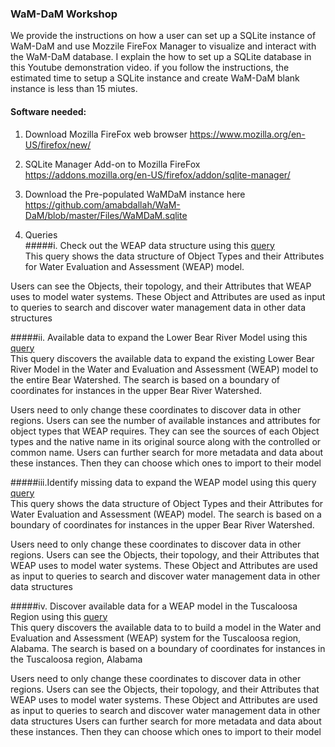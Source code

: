 ### WaM-DaM Workshop 

We provide the instructions on how a user can set up a SQLite instance of WaM-DaM and use Mozzile FireFox Manager to visualize and interact with the WaM-DaM database. I explain the how to set up a SQLite database in this Youtube demonstration video. if you follow the instructions, the estimated time to setup a SQLite instance and create WaM-DaM blank instance is less than 15 miutes.

#### Software needed:
1. Download Mozilla FireFox web browser
https://www.mozilla.org/en-US/firefox/new/

2.	SQLite Manager Add-on to Mozilla FireFox
https://addons.mozilla.org/en-US/firefox/addon/sqlite-manager/

3. Download the Pre-populated WaMDaM instance here 
https://github.com/amabdallah/WaM-DaM/blob/master/Files/WaMDaM.sqlite

4. Queries     
#####i.  Check out the WEAP data structure using this [query](https://github.com/amabdallah/WaM-DaM/blob/master/Files/WorkshopQuries2/01CheckWEAPdataStructure.sql)      
This query shows the data structure of Object Types and their Attributes for Water Evaluation and Assessment (WEAP) model.    

Users can see the Objects, their topology, and their Attributes that WEAP uses to model water systems. These Object and Attributes are used as input to queries to search and discover water management data in other data structures   

#####ii. Available data to expand the Lower Bear River Model using this [query](https://github.com/amabdallah/WaM-DaM/blob/master/Files/WorkshopQuries2/02DiscoverAvailableDataToExpandBear.sql)     
This query discovers the available data to expand the existing Lower Bear River Model in the Water and Evaluation 
and Assessment (WEAP) model to the entire Bear Watershed. The search is based on a boundary of coordinates for instances in the upper Bear River Watershed. 

Users need to only change these coordinates to discover data in other regions. Users can see the number of available instances and attributes for object types that WEAP requires. They can see the sources of each Object types and the native name in its original source along with the controlled or common name. Users can further search for more metadata and data about these instances. Then they can choose which ones to import to their model 

#####iii.Identify missing data to expand  the WEAP model using this query [query](https://github.com/amabdallah/WaM-DaM/blob/master/Files/WorkshopQuries2/03DiscoverMissingDataToExpandBear.sql)       
This query shows the data structure of Object Types and their Attributes 
for Water Evaluation and Assessment (WEAP) model. The search is based on a boundary of coordinates for instances in the upper Bear River Watershed. 

Users need to only change these coordinates to discover data in other regions. Users can see the Objects, their topology, and their Attributes that WEAP uses to model water systems. These Object and Attributes are used as input to queries 
to search and discover water management data in other data structures    

#####iv. Discover available data for a WEAP model in the Tuscaloosa Region using this [query](https://github.com/amabdallah/WaM-DaM/blob/master/Files/WorkshopQuries2/04DiscoverSearchAlabama.sql)    
This query discovers the available data to to build a model in the Water and Evaluation 
and Assessment (WEAP) system for the Tuscaloosa region, Alabama. The search is based on a boundary of coordinates for instances in the Tuscaloosa region, Alabama     

Users need to only change these coordinates to discover data in other regions. Users can see the Objects, their topology, and their Attributes that WEAP uses to model water systems. These Object and Attributes are used as input to queries 
to search and discover water management data in other data structures Users can further search for more metadata and data about these instances. Then they can choose which ones to import to their model

